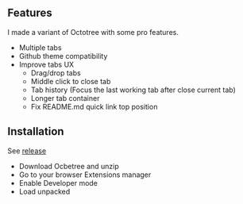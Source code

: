 
## Features

I made a variant of Octotree with some pro features.

- Multiple tabs
- Github theme compatibility
- Improve tabs UX
  + Drag/drop tabs
  + Middle click to close tab
  + Tab history (Focus the last working tab after close current tab)
  + Longer tab container
  + Fix README.md quick link top position


## Installation

See [release](https://github.com/bluevariant/ocbetree/releases)

- Download Ocbetree and unzip
- Go to your browser Extensions manager
- Enable Developer mode
- Load unpacked